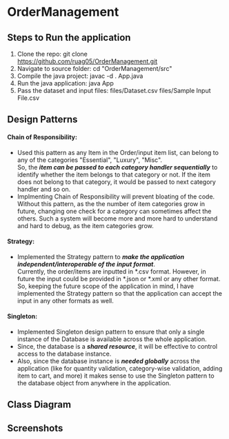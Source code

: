 # OrderManagement
## Steps to Run the application
1. Clone the repo: git clone https://github.com/ruag05/OrderManagement.git
2. Navigate to source folder: cd "OrderManagement/src"
3. Compile the java project: javac -d . App.java
4. Run the java application: java App
5. Pass the dataset and input files: files/Dataset.csv files/Sample Input File.csv

## Design Patterns
#### Chain of Responsibility:
- Used this pattern as any Item in the Order/input item list, can belong to any of the categories "Essential", "Luxury", "Misc".<br>
So, the ***item can be passed to each category handler sequentially*** to identify whether the item belongs to that category or not. If the item does not belong to that category, it would be passed to next category handler and so on.
- Implmenting Chain of Responsibility will prevent bloating of the code.<br>
Without this pattern, as the the number of item categories grow in future, changing one check for a category can sometimes affect the others. Such a system will become more and more hard to understand and hard to debug, as the item categories grow.
#### Strategy:
- Implemented the Strategy pattern to ***make the application independent/interoperable of the input format***.<br>
Currently, the order/items are inputted in *.csv format. However, in future the input could be provided in *.json or *.xml or any other format. So, keeping the future scope of the application in mind, I have implemented the Strategy pattern so that the application can accept the input in any other formats as well.
#### Singleton:
- Implemented Singleton design pattern to ensure that only a single instance of the Database is available across the whole application. 
- Since, the database is a ***shared resource***, it will be effective to control access to the database instance.
- Also, since the database instance is ***needed globally*** across the application (like for quantity validation, category-wise validation, adding item to cart, and more) it makes sense to use the Singleton pattern to the database object from anywhere in the application.

## Class Diagram

## Screenshots
